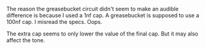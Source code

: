 The reason the greasebucket circuit didn't seem to make an audible difference is because I used a 1nf cap.
A greasebucket is supposed to use a 100nf cap. I misread the specs. Oops.

The extra cap seems to only lower the value of the final cap. But it may also affect the tone.